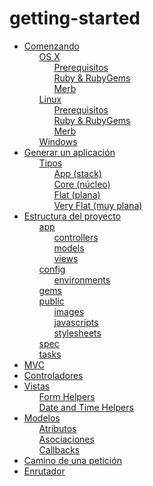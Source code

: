 # getting-started

<ul class='toc'>
	<li><a href='/es/getting-started/instructions'>Comenzando</a>
		<ul style='list-style: none;'>
			<li><a href='/es/getting-started/instructions#os_x'>OS X</a>
				<ul style='list-style: none;'>
					<li><a href='/es/getting-started/instructions#prerequisitos'>Prerequisitos</a></li>
					<li><a href='/es/getting-started/instructions#ruby__rubygems'>Ruby &amp; RubyGems</a></li>
					<li><a href='/es/getting-started/instructions#merb'>Merb</a></li>
				</ul>
			</li>
			<li><a href='/es/getting-started/instructions#linux'>Linux</a>
				<ul style='list-style: none;'>
					<li><a href='/es/getting-started/instructions#prerequisitos'>Prerequisitos</a></li>
					<li><a href='/es/getting-started/instructions#ruby__rubygems'>Ruby &amp; RubyGems</a></li>
					<li><a href='/es/getting-started/instructions#merb'>Merb</a></li>
				</ul>
			</li>
			<li><a href='/es/getting-started/instructions#windows'>Windows</a></li>
		</ul>
	</li>
	<li><a href='/es/getting-started/application'>Generar un aplicación</a>
		<ul style='list-style: none;'>
			<li><a href='/es/getting-started/application#tipos'>Tipos</a>
				<ul style='list-style: none;'>
					<li><a href='/es/getting-started/application#app_stack'>App (stack)</a></li>
					<li><a href='/es/getting-started/application#core_núcleo'>Core (núcleo)</a></li>
					<li><a href='/es/getting-started/application#flat_plana'>Flat (plana)</a></li>
					<li><a href='/es/getting-started/application#very_flat_muy_plana'>Very Flat (muy plana)</a></li>
				</ul>
			</li>
		</ul>
	</li>
	<li><a href='/es/getting-started/structure'>Estructura del proyecto</a>
		<ul style='list-style: none;'>
			<li><a href='/es/getting-started/structure#app'>app</a>
				<ul style='list-style: none;'>
					<li><a href='/es/getting-started/structure#controllers'>controllers</a></li>
					<li><a href='/es/getting-started/structure#models'>models</a></li>
					<li><a href='/es/getting-started/structure#views'>views</a></li>
				</ul>
			</li>
			<li><a href='/es/getting-started/structure#config'>config</a>
				<ul style='list-style: none;'>
					<li><a href='/es/getting-started/structure#environments'>environments</a></li>
				</ul>
			</li>
			<li><a href='/es/getting-started/structure#gems'>gems</a></li>
			<li><a href='/es/getting-started/structure#public'>public</a>
				<ul style='list-style: none;'>
					<li><a href='/es/getting-started/structure#images'>images</a></li>
					<li><a href='/es/getting-started/structure#javascripts'>javascripts</a></li>
					<li><a href='/es/getting-started/structure#stylesheets'>stylesheets</a></li>
				</ul>
			</li>
			<li><a href='/es/getting-started/structure#spec'>spec</a></li>
			<li><a href='/es/getting-started/structure#tasks'>tasks</a></li>
		</ul>
	</li>
	<li><a href='/es/getting-started/mvc'>MVC</a></li>
	<li><a href='/es/getting-started/controllers'>Controladores</a></li>
	<li><a href='/es/getting-started/views'>Vistas</a>
		<ul style='list-style: none;'>
			<li><a href='/es/getting-started/views#form_helpers'>Form Helpers</a></li>
			<li><a href='/es/getting-started/views#date_and_time_helpers'>Date and Time Helpers</a></li>
		</ul>
	</li>
	<li><a href='/es/getting-started/models'>Modelos</a>
		<ul style='list-style: none;'>
			<li><a href='/es/getting-started/models#attributes'>Atributos</a></li>
			<li><a href='/es/getting-started/models#associations'>Asociaciones</a></li>
			<li><a href='/es/getting-started/models#callbacks'>Callbacks</a></li>
		</ul>
	</li>
	<li><a href='/es/getting-started/path'>Camino de una petición</a></li>
	<li><a href='/es/getting-started/router'>Enrutador</a></li>
</ul>